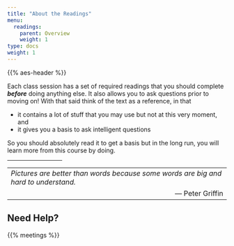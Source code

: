 ```yaml
---
title: "About the Readings"
menu:
  readings:
    parent: Overview
    weight: 1
type: docs
weight: 1
---
```


{{% aes-header %}}

Each class session has a set of required readings that you should complete ***before*** doing anything else. It also allows you to ask questions prior to moving on! With that said think of the text as a reference, in that

-   it contains a lot of stuff that you may use but not at this very moment, and
-   it gives you a basis to ask intelligent questions

So you should absolutely read it to get a basis but in the long run, you will learn more from this course by doing.

<hr style="width:25%">
<table>
<tr>
<td>
<i>Pictures are better than words because some words are big and hard to understand.</i>
</td>
</tr>
<tr>
<td align="right">
— Peter Griffin
</td>
</tr>
</table>

## Need Help?

{{% meetings %}}
